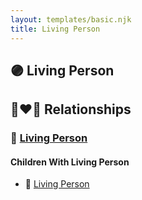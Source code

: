 ```yaml
---
layout: templates/basic.njk
title: Living Person
---
```

## 🟣 Living Person


## 👩‍❤️‍👨 Relationships

### 🔵 [Living Person](/people/3/33194076)

#### Children With Living Person
* 🔵 [Living Person](/people/6/66828208)